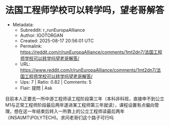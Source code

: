 # 法国工程师学校可以转学吗，望老哥解答

- Metadata:
  - Subreddit: r_runEuropaAlliance
  - Author: IGOTORGAN
  - Created: 2025-08-17 20:56:01 UTC
  - Permalink: https://reddit.com/r/runEuropaAlliance/comments/1mt2dn7/法国工程师学校可以转学吗望老哥解答/
  - URL: https://www.reddit.com/r/runEuropaAlliance/comments/1mt2dn7/法国工程师学校可以转学吗望老哥解答/
  - Ups: 7 | Ratio: 0.82 | Comments: 5
  - Flair: 提問 | Ask


目前本人正要去一所中游工程师读工程阶段第三年（本科非科班，直接申不到公立M1与正常工程师阶段最后两年遂进某工程师第三年就读），课程设置有点偏向管理，想在这一年结束后转入一所靠上的公立工程师读最后两年（INSA\IMT\POLYTECH)。求问老哥们这个路子可行吗

